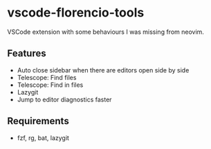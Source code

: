 # vscode-florencio-tools

VSCode extension with some behaviours I was missing from neovim.

## Features

- Auto close sidebar when there are editors open side by side
- Telescope: Find files
- Telescope: Find in files
- Lazygit
- Jump to editor diagnostics faster

## Requirements

- fzf, rg, bat, lazygit